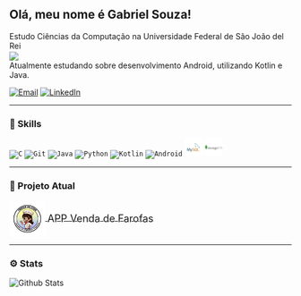 ## Olá, meu nome é Gabriel Souza!

Estudo Ciências da Computação na Universidade Federal de São João del Rei <br>
<img align="center" src="https://upload.wikimedia.org/wikipedia/commons/7/7d/Logo_ufsj.gif" height="64"> <br>
Atualmente estudando sobre desenvolvimento Android, utilizando Kotlin e Java.

[![Email](https://img.shields.io/badge/Email-gabrielsisou@gmail.com-red?style=flat&logo=gmail)](mailto:gabrielsisou@gmail.com)
[![LinkedIn](https://img.shields.io/badge/LinkedIn-GabrielSouza-blue?style=flat&logo=linkedin)](https://www.linkedin.com/in/gabriel-souza-563701347/)

---

### 🚀 Skills

<code><img height="32" src="https://raw.githubusercontent.com/jmnote/z-icons/master/svg/c.svg" alt="C"/></code>
<code><img height="32" src="https://raw.githubusercontent.com/jmnote/z-icons/master/svg/git.svg" alt="Git"/></code>
<code><img height="32" src="https://raw.githubusercontent.com/jmnote/z-icons/master/svg/java.svg" alt="Java"/></code>
<code><img height="32" src="https://raw.githubusercontent.com/jmnote/z-icons/master/svg/python.svg" alt="Python"/></code>
<code><img height="32" src="https://raw.githubusercontent.com/marwin1991/profile-technology-icons/refs/heads/main/icons/kotlin.png" alt="Kotlin"/></code>
<code><img height="32" src="https://raw.githubusercontent.com/marwin1991/profile-technology-icons/refs/heads/main/icons/android.png" alt="Android"/></code>
<code><img height="32" src="https://raw.githubusercontent.com/github/explore/80688e429a7d4ef2fca1e82350fe8e3517d3494d/topics/mysql/mysql.png" alt="MySQL"/></code>
<code><img height="32" src="https://raw.githubusercontent.com/github/explore/80688e429a7d4ef2fca1e82350fe8e3517d3494d/topics/mongodb/mongodb.png" alt="MongoDB"/></code>

---

### 🔭 Projeto Atual

<a href="https://github.com/Gabriel-Souza18/FarofaCida" target="_blank">
  <img src="https://github.com/Gabriel-Souza18/FarofaCida/blob/main/LogoFarofa.jpeg?raw=true" alt="Logo Farofa" height="64" style="vertical-align: middle;"/>
  <span style="font-size: 18px; vertical-align: middle;">APP Venda de Farofas</span>
</a>

---

### ⚙️ Stats

<img align="left" src="https://github-readme-stats.vercel.app/api/top-langs/?username=Gabriel-Souza18&theme=dark&hide_border=false&include_all_commits=true&count_private=true&layout=compact" alt="Github Stats"/>


